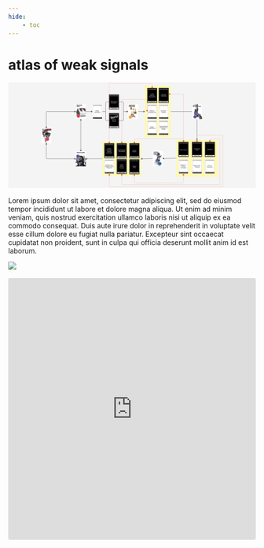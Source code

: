 ```yaml
---
hide:
    - toc
---
```


# atlas of weak signals

![](../images/221016_AOWS/Workspace_AY.jpg)

Lorem ipsum dolor sit amet, consectetur adipiscing elit, sed do eiusmod tempor incididunt ut labore et dolore magna aliqua. Ut enim ad minim veniam, quis nostrud exercitation ullamco laboris nisi ut aliquip ex ea commodo consequat. Duis aute irure dolor in reprehenderit in voluptate velit esse cillum dolore eu fugiat nulla pariatur. Excepteur sint occaecat cupidatat non proident, sunt in culpa qui officia deserunt mollit anim id est laborum.

![](../images/MT01/scorpio_blow.jpg)


<iframe class="instagram-media instagram-media-rendered" id="instagram-embed-0" src=https://www.instagram.com/p/BwUp415AAiJ/?igshid=YmMyMTA2M2Y=" allowtransparency="true" allowfullscreen="true" data-instgrm-payload-id="instagram-media-payload-0" scrolling="no" style="background: white; max-width: 540px; width: calc(100% - 2px); border-radius: 3px; border: 1px solid rgb(219, 219, 219); box-shadow: none; display: block; margin: 0px 0px 12px; min-width: 326px; padding: 0px;" height="530" frameborder="0"></iframe>

